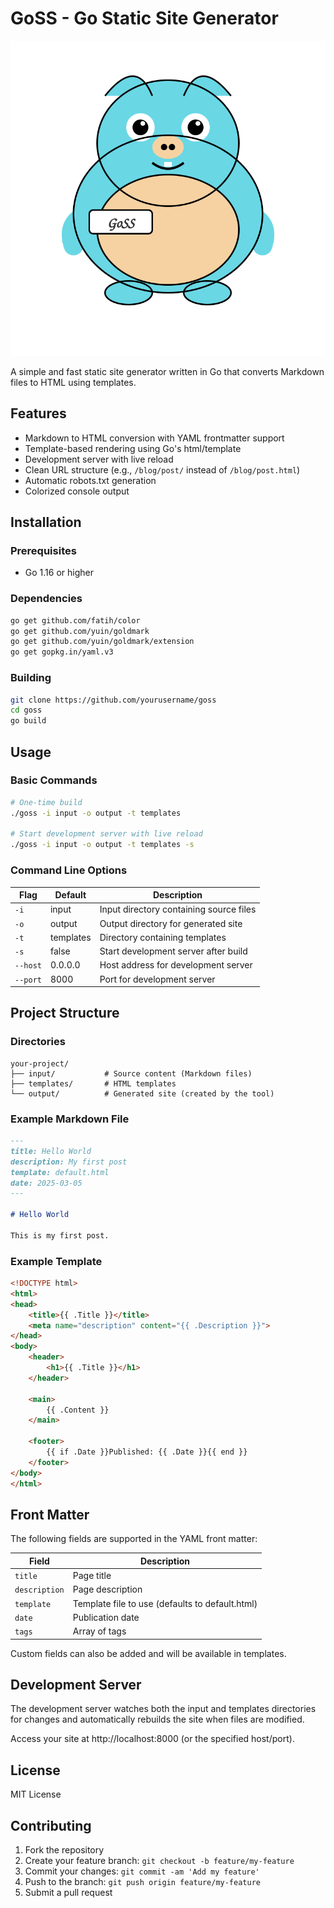 # GoSS - Go Static Site Generator

![The Go programming language mascot (Gopher) wearing a "GoSS" nametag. Image generated by Claude.ai](go-gopher.svg)

A simple and fast static site generator written in Go that converts Markdown files to HTML using templates.

## Features

- Markdown to HTML conversion with YAML frontmatter support
- Template-based rendering using Go's html/template
- Development server with live reload
- Clean URL structure (e.g., `/blog/post/` instead of `/blog/post.html`)
- Automatic robots.txt generation
- Colorized console output

## Installation

### Prerequisites

- Go 1.16 or higher

### Dependencies

```bash
go get github.com/fatih/color
go get github.com/yuin/goldmark
go get github.com/yuin/goldmark/extension
go get gopkg.in/yaml.v3
```

### Building

```bash
git clone https://github.com/yourusername/goss
cd goss
go build
```

## Usage

### Basic Commands

```bash
# One-time build
./goss -i input -o output -t templates

# Start development server with live reload
./goss -i input -o output -t templates -s
```

### Command Line Options

| Flag | Default | Description |
|------|---------|-------------|
| `-i` | input | Input directory containing source files |
| `-o` | output | Output directory for generated site |
| `-t` | templates | Directory containing templates |
| `-s` | false | Start development server after build |
| `--host` | 0.0.0.0 | Host address for development server |
| `--port` | 8000 | Port for development server |

## Project Structure

### Directories

```
your-project/
├── input/           # Source content (Markdown files)
├── templates/       # HTML templates
└── output/          # Generated site (created by the tool)
```

### Example Markdown File

```markdown
---
title: Hello World
description: My first post
template: default.html
date: 2025-03-05
---

# Hello World

This is my first post.
```

### Example Template

```html
<!DOCTYPE html>
<html>
<head>
    <title>{{ .Title }}</title>
    <meta name="description" content="{{ .Description }}">
</head>
<body>
    <header>
        <h1>{{ .Title }}</h1>
    </header>
    
    <main>
        {{ .Content }}
    </main>
    
    <footer>
        {{ if .Date }}Published: {{ .Date }}{{ end }}
    </footer>
</body>
</html>
```

## Front Matter

The following fields are supported in the YAML front matter:

| Field | Description |
|-------|-------------|
| `title` | Page title |
| `description` | Page description |
| `template` | Template file to use (defaults to default.html) |
| `date` | Publication date |
| `tags` | Array of tags |

Custom fields can also be added and will be available in templates.

## Development Server

The development server watches both the input and templates directories for changes and automatically rebuilds the site when files are modified.

Access your site at http://localhost:8000 (or the specified host/port).

## License

MIT License

## Contributing

1. Fork the repository
2. Create your feature branch: `git checkout -b feature/my-feature`
3. Commit your changes: `git commit -am 'Add my feature'`
4. Push to the branch: `git push origin feature/my-feature`
5. Submit a pull request